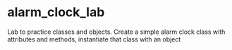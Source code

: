 # alarm_clock_lab
Lab to practice classes and objects.
Create a simple alarm clock class with attributes and methods, instantiate that class with an object